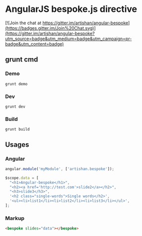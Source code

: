 # AngularJS bespoke.js directive

[![Join the chat at https://gitter.im/artishan/angular-bespoke](https://badges.gitter.im/Join%20Chat.svg)](https://gitter.im/artishan/angular-bespoke?utm_source=badge&utm_medium=badge&utm_campaign=pr-badge&utm_content=badge)

## grunt cmd

### Demo

```
grunt demo
```

### Dev

```
grunt dev
```

### Build

```
grunt build
```

## Usages

### Angular

```javascript
angular.module('myModule', ['artishan.bespoke']);
```

```javascript
$scope.data = [
  "<h1>Angular-bespoke</h1>",
  "<h2><a href='http://test.com'>slide2</a></h2>",
  "<h3>slide3</h3>",
  '<h2 class="single-words">Single words</h2>',
  '<ul><li>list1</li><li>list2</li><li>list3</li></ul>',
];
```

### Markup
```html
<bespoke slides="data"></bespoke>
```
